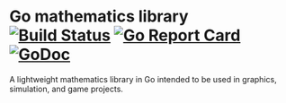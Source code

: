 # Go mathematics library [![Build Status](https://travis-ci.org/mokiat/gomath.png)](https://travis-ci.org/mokiat/gomath) [![Go Report Card](https://goreportcard.com/badge/github.com/mokiat/gomath)](https://goreportcard.com/report/github.com/mokiat/gomath) [![GoDoc](https://godoc.org/github.com/mokiat/gomath?status.svg)](https://godoc.org/github.com/mokiat/gomath)

A lightweight mathematics library in Go intended to be used in graphics, simulation, and game projects.
